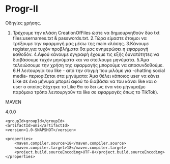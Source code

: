 # Progr-II
Οδηγίες χρήσης.
1. Τρέχουμε την κλάση CreationOfFiles ώστε να δημιουργηθούν δύο txt files:usernames.txt & passwords.txt.
2.Τώρα είμαστε έτοιμοι να τρέξουμε την εφαρμογή μας μέσω της main κλάσης.
3.Κάνουμε register,για τυχόν προβλήματα θα μας ενημερώσει η εφαρμογή καθοδόν.
4.Αφού κάνουμε εγγραφή έχουμε τις εξής δυνατότητες:να διαβάσουμε τυχόν μηνύματα και να στείλουμε μηνύματα.
5.Άμα τελειώσουμε την χρήση της εφαρμογής μπορούμε να αποσυνδεθούμε.
6.Η λειτουργία του like - από την στιγμή που μιλάμε για -chatting social media- περιορίζεται στα μηνύματα:
Άμα θέλει κάποιος user να κάνει Like σε ένα μήνυμα μπορεί αφού το διαβάσει να του κάνει like και ο user ο
οποίος δέχτηκε το Like θα το δει ως ένα νέο μήνυμα(με παρόμοιο τρόπο λειτουργούν τα like σε εφαρμογές όπως το TikTok).

MAVEN

<?xml version="1.0" encoding="UTF-8"?>
<project xmlns="http://maven.apache.org/POM/4.0.0"
         xmlns:xsi="http://www.w3.org/2001/XMLSchema-instance"
         xsi:schemaLocation="http://maven.apache.org/POM/4.0.0 http://maven.apache.org/xsd/maven-4.0.0.xsd">
    <modelVersion>4.0.0</modelVersion>

    <groupId>groupId</groupId>
    <artifactId>uni</artifactId>
    <version>1.0-SNAPSHOT</version>

    <properties>
        <maven.compiler.source>18</maven.compiler.source>
        <maven.compiler.target>18</maven.compiler.target>
        <project.build.sourceEncoding>UTF-8</project.build.sourceEncoding>
    </properties>
    
</project>

